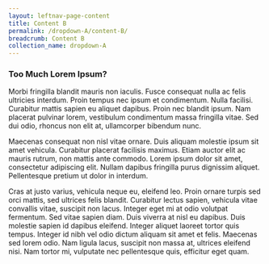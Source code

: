 ```yaml
---
layout: leftnav-page-content
title: Content B
permalink: /dropdown-A/content-B/
breadcrumb: Content B
collection_name: dropdown-A
---
```


### **Too Much Lorem Ipsum?**

Morbi fringilla blandit mauris non iaculis. Fusce consequat nulla ac felis ultricies interdum. Proin tempus nec ipsum et condimentum. Nulla facilisi. Curabitur mattis sapien eu aliquet dapibus. Proin nec blandit ipsum. Nam placerat pulvinar lorem, vestibulum condimentum massa fringilla vitae. Sed dui odio, rhoncus non elit at, ullamcorper bibendum nunc.

Maecenas consequat non nisl vitae ornare. Duis aliquam molestie ipsum sit amet vehicula. Curabitur placerat facilisis maximus. Etiam auctor elit ac mauris rutrum, non mattis ante commodo. Lorem ipsum dolor sit amet, consectetur adipiscing elit. Nullam dapibus fringilla purus dignissim aliquet. Pellentesque pretium ut dolor in interdum.

Cras at justo varius, vehicula neque eu, eleifend leo. Proin ornare turpis sed orci mattis, sed ultrices felis blandit. Curabitur lectus sapien, vehicula vitae convallis vitae, suscipit non lacus. Integer eget mi at odio volutpat fermentum. Sed vitae sapien diam. Duis viverra at nisl eu dapibus. Duis molestie sapien id dapibus eleifend. Integer aliquet laoreet tortor quis tempus. Integer id nibh vel odio dictum aliquam sit amet et felis. Maecenas sed lorem odio. Nam ligula lacus, suscipit non massa at, ultrices eleifend nisi. Nam tortor mi, vulputate nec pellentesque quis, efficitur eget quam.